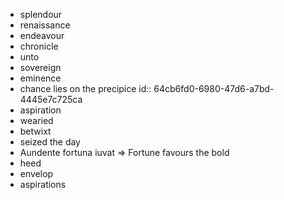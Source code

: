 - splendour
- renaissance
- endeavour
- chronicle
- unto
- sovereign
- eminence
- chance lies on the precipice
  id:: 64cb6fd0-6980-47d6-a7bd-4445e7c725ca
- aspiration
- wearied
- betwixt
- seized the day
- Aundente fortuna iuvat => Fortune favours the bold
- heed
- envelop
- aspirations